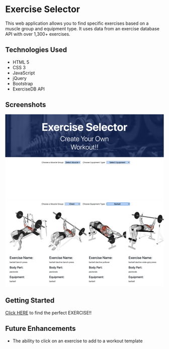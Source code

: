# Exercise Selector 

This web application allows you to find specific exercises based on a muscle group and equipment type. It uses data from an exercise database API with over 1,300+ exercises. 


## Technologies Used

* HTML 5
* CSS 3
* JavaScript
* jQuery
* Bootstrap
* ExerciseDB API


## Screenshots 

![](Pictures/Screen%20Shot%202021-12-16%20at%206.10.41%20PM.png)
![](Pictures/Screen%20Shot%202021-12-16%20at%206.11.12%20PM.png)


## Getting Started

[Click HERE](https://project-1-8s2s9ko47-dugad059.vercel.app/) to find the perfect EXERCISE!! 


## Future Enhancements

* The ability to click on an exercise to add to a workout template 
